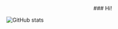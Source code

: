 <center>### Hi!</center>

![GitHub stats](https://github-readme-stats.vercel.app/api?username=rjrockzz&show_icons=true&theme=radical)

